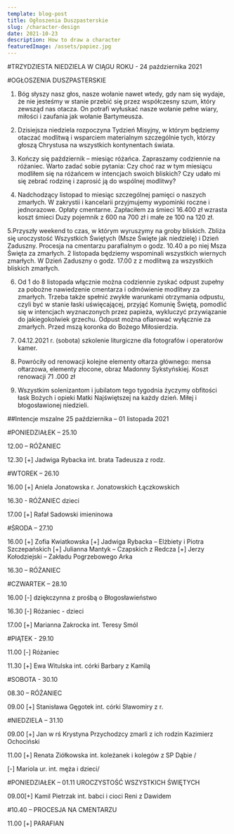 ```yaml
---
template: blog-post
title: Ogłoszenia Duszpasterskie
slug: /character-design
date: 2021-10-23
description: How to draw a character
featuredImage: /assets/papiez.jpg
---
```

 

#TRZYDZIESTA NIEDZIELA W CIĄGU ROKU  - 24 października 2021 

#OGŁOSZENIA DUSZPASTERSKIE

1. Bóg słyszy nasz głos, nasze wołanie nawet wtedy, gdy nam się wydaje, że nie jesteśmy w stanie przebić się przez współczesny szum, który zewsząd nas otacza. On potrafi wyłuskać nasze wołanie pełne wiary, miłości i zaufania jak wołanie Bartymeusza. 

2. Dzisiejsza niedziela rozpoczyna Tydzień Misyjny, w którym będziemy otaczać modlitwą i wsparciem materialnym szczególnie tych, którzy głoszą Chrystusa na wszystkich kontynentach świata. 


3. Kończy się październik – miesiąc różańca. Zapraszamy codziennie na różaniec. Warto zadać sobie pytania: Czy choć raz w tym miesiącu modliłem się na różańcem w intencjach swoich bliskich? Czy udało mi się zebrać rodzinę i zaprosić ją do wspólnej modlitwy?

4. Nadchodzący listopad to miesiąc szczególnej pamięci o naszych zmarłych. W zakrystii i kancelarii przyjmujemy wypominki roczne i jednorazowe. Opłaty cmentarne. Zapłaciłem za śmieci 16.400 zł wzrasta koszt śmieci Duzy pojemnik  z 600 na 700 zł i małe ze 100 na 120 zł.

5.Przyszły weekend to czas, w którym wyruszymy na groby bliskich. Zbliża się uroczystość Wszystkich Świętych (Msze Święte jak niedzielę) i Dzień Zaduszny. Procesja na cmentarzu parafialnym o godz. 10.40 a po niej Msza Święta za zmarłych. 2 listopada będziemy wspominali wszystkich wiernych zmarłych. W Dzień Zaduszny o godz. 17.00  z z modlitwą za wszystkich bliskich zmarłych.

6. Od 1 do 8 listopada włącznie można codziennie zyskać odpust zupełny za pobożne nawiedzenie cmentarza i odmówienie modlitwy za zmarłych. Trzeba także spełnić zwykłe warunkami otrzymania odpustu, czyli być w stanie łaski uświęcającej, przyjąć Komunię Świętą, pomodlić się w intencjach wyznaczonych przez papieża, wykluczyć przywiązanie do jakiegokolwiek grzechu. Odpust można ofiarować wyłącznie za zmarłych. Przed mszą koronka do Bożego Miłosierdzia.


7. 04.12.2021 r. (sobota) szkolenie liturgiczne dla fotografów i operatorów kamer.

8. Powróciły od renowacji kolejne elementy ołtarza głównego: mensa ołtarzowa, elementy złocone,  obraz Madonny Sykstyńskiej. Koszt renowacji 71 .000 zł 

9. Wszystkim solenizantom i jubilatom tego tygodnia życzymy obfitości łask Bożych i opieki Matki Najświętszej na każdy dzień. Miłej i błogosławionej niedzieli. 



##Intencje mszalne     25 października – 01 listopada   2021

#PONIEDZIAŁEK – 25.10

12.00 – RÓŻANIEC

12.30 [+] Jadwiga Rybacka int. brata Tadeusza z rodz.
 
#WTOREK – 26.10

16.00 [+] Aniela Jonatowska r. Jonatowskich Łączkowskich 

16.30 - RÓŻANIEC dzieci

17.00 [+] Rafał Sadowski imieninowa

#ŚRODA – 27.10

16.00 [+] Zofia Kwiatkowska
[+] Jadwiga Rybacka – Elżbiety i Piotra Szczepańskich 
[+] Julianna Mantyk – Czapskich z Redcza 
[+] Jerzy Kołodziejski – Zakładu Pogrzebowego Arka

16.30 – RÓŻANIEC

#CZWARTEK – 28.10

16.00 [-]  dziękczynna z prośbą o Błogosławieństwo 

16.30 [-] Różaniec - dzieci

17.00 [+] Marianna Zakrocka int. Teresy Smól

#PIĄTEK  - 29.10

11.00 [-] Różaniec

11.30 [+] Ewa Witulska int. córki Barbary z Kamilą

#SOBOTA  - 30.10

08.30 – RÓŻANIEC

09.00 [+] Stanisława Gęgotek int. córki Sławomiry z r.

#NIEDZIELA – 31.10

09.00 [+] Jan w rś Krystyna Przychodzcy zmarli  z ich rodzin  Kazimierz  Ochociński

11.00 [+] Renata Ziółkowska int. koleżanek i kolegów z SP Dąbie /

[-] Mariola ur. int. męża i dzieci/

#PONIEDZIAŁEK – 01.11 UROCZYSTOŚĆ WSZYSTKICH ŚWIĘTYCH

09.00[+] Kamil Pietrzak int. babci i cioci Reni z Dawidem    

#10.40 – PROCESJA NA CMENTARZU

11.00 [+] PARAFIAN
